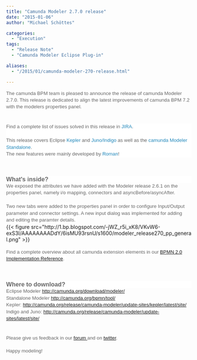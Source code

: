 ```yaml
---
title: "Camunda Modeler 2.7.0 release"
date: "2015-01-06"
author: "Michael Schöttes"

categories:
  - "Execution"
tags:
  - "Release Note"
  - "Camunda Modeler Eclipse Plug-in"

aliases:
  - "/2015/01/camunda-modeler-270-release.html"

---
```


<div>
<div dir="ltr" style="text-align: left;" trbidi="on">
<span style="background-color: white; color: #666666; font-family: Arial, Tahoma, Helvetica, FreeSans, sans-serif; font-size: 13.1999998092651px; line-height: 18.4799995422363px;">The camunda BPM team is pleased to announce the release of camunda Modeler 2.7.0. This release is dedicated to align the latest improvements of camunda BPM 7.2 with the modelers properties panel.&nbsp;</span><br />
<span style="background-color: white; color: #666666; font-family: Arial, Tahoma, Helvetica, FreeSans, sans-serif; font-size: 13.1999998092651px; line-height: 18.4799995422363px;"><br /></span>
<br />
<div style="background-color: white; color: #666666; font-family: Arial, Tahoma, Helvetica, FreeSans, sans-serif; font-size: 13.1999998092651px; line-height: 18.4799995422363px;">
Find a complete list of issues solved in this release in&nbsp;<a href="https://jira.camunda.com/secure/ReleaseNote.jspa?projectId=10230&amp;version=13292" style="color: #2288bb; text-decoration: none;">JIRA</a>.</div>
<div style="background-color: white; color: #666666; font-family: Arial, Tahoma, Helvetica, FreeSans, sans-serif; font-size: 13.1999998092651px; line-height: 18.4799995422363px;">
<br /></div>
<div style="background-color: white; color: #666666; font-family: Arial, Tahoma, Helvetica, FreeSans, sans-serif; font-size: 13.1999998092651px; line-height: 18.4799995422363px;">
<div class="MsoNormal">
<span lang="EN-US">This release covers Eclipse&nbsp;<a href="http://camunda.org/release/camunda-modeler/update-sites/kepler/latest/site/" style="color: #2288bb; text-decoration: none;">Kepler</a>&nbsp;and&nbsp;<a href="http://camunda.org/release/camunda-modeler/update-sites/latest/site/" style="color: #2288bb; text-decoration: none;">Juno/Indigo</a>&nbsp;as well as the&nbsp;<a href="http://camunda.org/bpmn/tool/" style="color: #2288bb; text-decoration: none;">camunda Modeler Standalone</a>.<o:p></o:p></span></div>
<div class="MsoNormal">
</div>
<a href="https://www.blogger.com/null" name="more"></a></div>
<div style="background-color: white; color: #666666; font-family: Arial, Tahoma, Helvetica, FreeSans, sans-serif; font-size: 13.1999998092651px; line-height: 18.4799995422363px;">
The new features were mainly developed by&nbsp;<a href="https://github.com/romansmirnov" style="color: #2288bb; text-decoration: none;">Roman</a>!</div>
<br />
<a name='more'></a><br />
<h3 style="background-color: white; color: #666666; font-family: Volkswagen, Arial, Helvetica, sans-serif !important; margin: 15px 0px 0px; position: relative;">
What's inside?</h3>
<span style="background-color: white; color: #666666; font-family: Arial, Tahoma, Helvetica, FreeSans, sans-serif; font-size: 13.1999998092651px; line-height: 18.4799995422363px;">We exposed the attributes we have added with the Modeler release 2.6.1 on the properties panel, namely i/o mapping, connectors and asyncBefore/asyncAfter.&nbsp;</span><br />
<span style="background-color: white; color: #666666; font-family: Arial, Tahoma, Helvetica, FreeSans, sans-serif; font-size: 13.1999998092651px; line-height: 18.4799995422363px;"><br /></span>
<span style="color: #666666; font-family: Arial, Tahoma, Helvetica, FreeSans, sans-serif;"><span style="background-color: white; font-size: 13.1999998092651px; line-height: 18.4799995422363px;">Two new tabs were added to the properties panel in order to configure Input/Output parameter and connector settings. A new input dialog was implemented for adding and editing the paramter details.&nbsp;</span></span><br />
{{< figure src="http://1.bp.blogspot.com/-jWZ_r5i_xK8/VKvW6-exS3I/AAAAAAAADdY/6isMU93rsnU/s1600/modeler_release270_pp_general.png" >}}
<br />
<br />
<span style="background-color: white; color: #666666; font-family: Arial, Tahoma, Helvetica, FreeSans, sans-serif; font-size: 13.1999998092651px; line-height: 18.4799995422363px;">Find a complete overview about all camunda extension elements in our <a href="http://docs.camunda.org/latest/api-references/bpmn20/#custom-extensions">BPMN 2.0 Implementation Reference</a>.&nbsp;</span><br />
<span style="background-color: white; color: #666666; font-family: Arial, Tahoma, Helvetica, FreeSans, sans-serif; font-size: 13.1999998092651px; line-height: 18.4799995422363px;"><br /></span>
<br />
<h3 style="background-color: white; color: #666666; font-family: Volkswagen, Arial, Helvetica, sans-serif !important; margin: 15px 0px 0px; position: relative;">
Where to download?</h3>
<div>
<span style="background-color: white; color: #666666; font-family: Arial, Tahoma, Helvetica, FreeSans, sans-serif; font-size: 13.1999998092651px; line-height: 18.4799995422363px;">Eclipse Modeler&nbsp;<a href="http://camunda.org/download/modeler/">http://camunda.org/download/modeler/</a></span><br />
<span style="background-color: white; color: #666666; font-family: Arial, Tahoma, Helvetica, FreeSans, sans-serif; font-size: 13.1999998092651px; line-height: 18.4799995422363px;">Standalone Modeler&nbsp;<a href="http://camunda.org/bpmn/tool/">http://camunda.org/bpmn/tool/</a></span><br />
<span style="background-color: white; color: #666666; font-family: Arial, Tahoma, Helvetica, FreeSans, sans-serif; font-size: 13.1999998092651px; line-height: 18.4799995422363px;">Kepler: <a href="http://camunda.org/release/camunda-modeler/update-sites/kepler/latest/site/">http://camunda.org/release/camunda-modeler/update-sites/kepler/latest/site/</a></span><br />
<span style="background-color: white; color: #666666; font-family: Arial, Tahoma, Helvetica, FreeSans, sans-serif; font-size: 13.1999998092651px; line-height: 18.4799995422363px;">Indigo and Juno: <a href="http://camunda.org/release/camunda-modeler/update-sites/latest/site/">http://camunda.org/release/camunda-modeler/update-sites/latest/site/</a></span></div>
<div>
<br /></div>
<div>
<br /></div>
<div>
<span style="background-color: white; color: #666666; font-family: Arial, Tahoma, Helvetica, FreeSans, sans-serif; font-size: 13.1999998092651px; line-height: 18.4799995422363px;">Please give us feedback in our <a href="http://camunda.org/forum/">forum </a>and on <a href="https://twitter.com/camundaBPM">twitter</a>.</span></div>
<div>
<br /></div>
<div>
<span style="background-color: white; color: #666666; font-family: Arial, Tahoma, Helvetica, FreeSans, sans-serif; font-size: 13.1999998092651px; line-height: 18.4799995422363px;">Happy modeling!&nbsp;</span></div>
<div>
<br /></div>
<span style="background-color: white; color: #666666; font-family: Arial, Tahoma, Helvetica, FreeSans, sans-serif; font-size: 13.1999998092651px; line-height: 18.4799995422363px;"><br /></span>
<span style="background-color: white; color: #666666; font-family: Arial, Tahoma, Helvetica, FreeSans, sans-serif; font-size: 13.1999998092651px; line-height: 18.4799995422363px;"><br /></span></div>

</div>